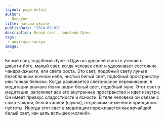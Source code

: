 ```yaml
---
layout: page-detail
author:
 - Яшодеви
title: чандра-джьоти
publishDate: "2024-09-01"
description: Белый свет, подобный Луне.
tags:
 - ануттара-тантра
image: 
---
```


Белый свет, подобный Луне.
 «Один из уровней света в учении о джьоти-йоге, малый свет, когда человек спит и удерживает состояние чандра-джьоти, или света роста. Это свет, подобный свету луны в безоблачном ночном небе, чистый белый свет, подобный пространству или тонкая белизна. Когда развивается светоносное переживание, в медитации вначале йогин видит белый свет, подобный луне. Этот свет в медитации, заполняет все его внутреннее пространство и идет изнутри. Он имеет привкус сладостности и ясности. В теле человека он связан с сома-чакрой, белой каплей (шукла), отцовским семенем и принципом пустоты. Иногда этот свет в медитации переживается как ярчайший белый свет, как цепь вспышек молний».

